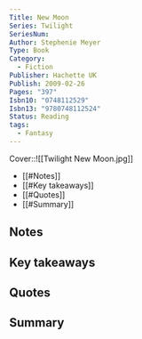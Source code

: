 ```yaml
---
Title: New Moon
Series: Twilight
SeriesNum: 
Author: Stephenie Meyer
Type: Book
Category:
  - Fiction
Publisher: Hachette UK
Publish: 2009-02-26
Pages: "397"
Isbn10: "0748112529"
Isbn13: "9780748112524"
Status: Reading
tags:
  - Fantasy
---
```


Cover::![[Twilight New Moon.jpg]]


- [[#Notes]]
- [[#Key takeaways]]
- [[#Quotes]]
- [[#Summary]]

## Notes

## Key takeaways

## Quotes

## Summary